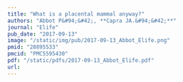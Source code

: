 ```yaml
---
title: "What is a placental mammal anyway?"
authors: "Abbot P&#94;&#42;, **Capra JA.&#94;&#42;**"
journal: "Elife"
pub_date: "2017-09-13"
image: "/static/img/pub/2017-09-13_Abbot_Elife.png"
pmid: "28895533"
pmcid: "PMC5595430"
pdf: "/static/pdfs/2017-09-13_Abbot_Elife.pdf"
url: 
---
```

